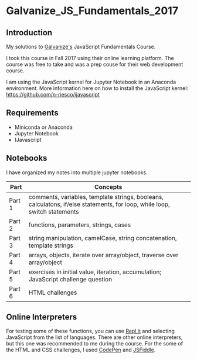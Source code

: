 # Galvanize_JS_Fundamentals_2017
## Introduction 
My solutions to [Galvanize's](https://www.galvanize.com/) JavaScript Fundamentals Course. 

I took this course in Fall 2017 using their online learning platform. The course was free to take and was a prep couse for their web development course. 

I am using the JavaScript kernel for Jupyter Notebook in an Anaconda environment. More information here on how to install the JavaScript kernel: https://github.com/n-riesco/ijavascript

## Requirements
* Miniconda or Anaconda
* Jupyter Notebook
* IJavascript

## Notebooks
I have organized my notes into multiple jupyter notebooks.

|   Part | Concepts  |  
|---|---|
|  Part 1 |  comments, variables, template strings, booleans, calculatons, if/else statements, for loop, while loop, switch statements |   
|  Part 2 |  functions, parameters, strings, cases |   
|  Part 3 |  string manipulation, camelCase, string concatenation, template strings |   
|  Part 4 |  arrays, objects, iterate over array/object, traverse over array/object |   
|  Part 5 |  exercises in initial value, iteration, accumulation; JavaScript challenge question |  
|  Part 6 |  HTML challenges | 


## Online Interpreters 
For testing some of these functions, you can use [Repl.it](https://repl.it/) and selecting JavaScript from the list of languages. There are other online interpreters, but this one was recommended to me during the course.
For the some of the HTML and CSS challenges, I used [CodePen](https://codepen.io/) and [JSFiddle](https://jsfiddle.net/).
